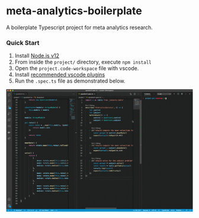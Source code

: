 # meta-analytics-boilerplate
A boilerplate Typescript project for meta analytics research.

### Quick Start
1. Install [Node.js v12](https://nodejs.org/en/download/)
1. From inside the `project/` directory, execute `npm install`
1. Open the `project.code-workspace` file with vscode.
1. Install [recommended vscode plugins](https://code.visualstudio.com/docs/editor/extension-gallery#_recommended-extensions)
1. Run the `.spec.ts` file as demonstrated below.

![Screenshot](screenshot.gif)
